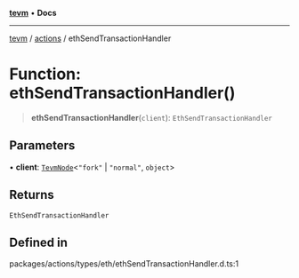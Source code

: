 [**tevm**](../../README.md) • **Docs**

***

[tevm](../../modules.md) / [actions](../README.md) / ethSendTransactionHandler

# Function: ethSendTransactionHandler()

> **ethSendTransactionHandler**(`client`): `EthSendTransactionHandler`

## Parameters

• **client**: [`TevmNode`](../../index/type-aliases/TevmNode.md)\<`"fork"` \| `"normal"`, `object`\>

## Returns

`EthSendTransactionHandler`

## Defined in

packages/actions/types/eth/ethSendTransactionHandler.d.ts:1
